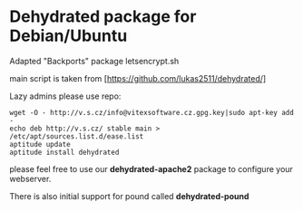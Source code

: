 Dehydrated package for Debian/Ubuntu
====================================

Adapted "Backports" package letsencrypt.sh

main script is taken from [https://github.com/lukas2511/dehydrated/]

Lazy admins please use repo:

    wget -O - http://v.s.cz/info@vitexsoftware.cz.gpg.key|sudo apt-key add -
    echo deb http://v.s.cz/ stable main > /etc/apt/sources.list.d/ease.list
    aptitude update
    aptitude install dehydrated


please feel free to use our  **dehydrated-apache2** package to configure your webserver.

    
There is also initial support for pound called **dehydrated-pound**

